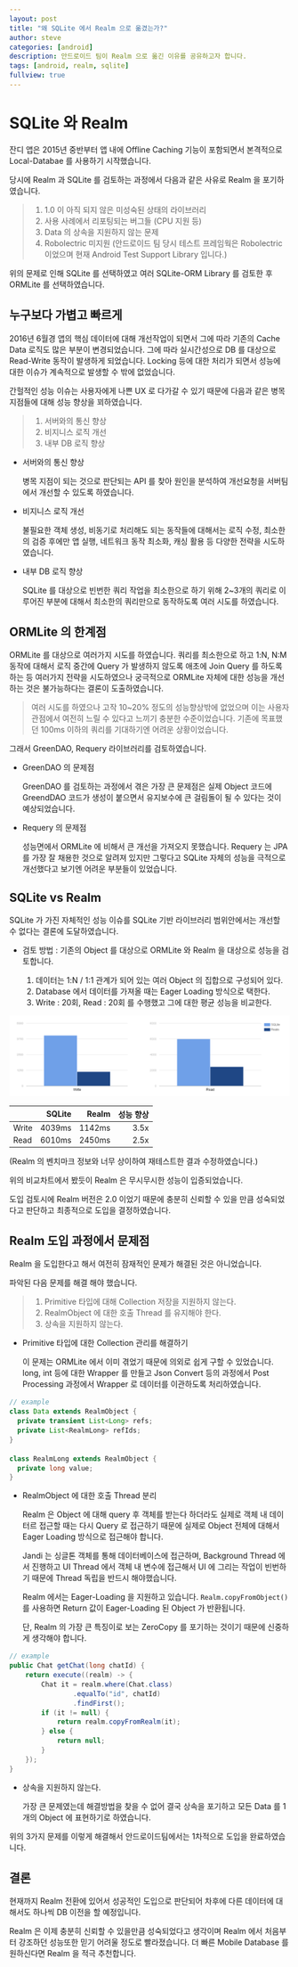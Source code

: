 ```yaml
---
layout: post
title: "왜 SQLite 에서 Realm 으로 옮겼는가?"
author: steve
categories: [android]
description: 안드로이드 팀이 Realm 으로 옮긴 이유를 공유하고자 합니다.
tags: [android, realm, sqlite]
fullview: true
---
```


# SQLite 와 Realm

잔디 앱은 2015년 중반부터 앱 내에 Offline Caching 기능이 포함되면서 본격적으로 Local-Databae 를 사용하기 시작했습니다.

당시에 Realm 과 SQLite 를 검토하는 과정에서 다음과 같은 사유로 Realm 을 포기하였습니다.

> 1. 1.0 이 아직 되지 않은 미성숙된 상태의 라이브러리
> 2. 사용 사례에서 리포팅되는 버그들 (CPU 지원 등)
> 3. Data 의 상속을 지원하지 않는 문제
> 4. Robolectric 미지원 (안드로이드 팀 당시 테스트 프레임웍은 Robolectric 이었으며 현재 Android Test Support Library 입니다.)

위의 문제로 인해 SQLite 를 선택하였고 여러 SQLite-ORM Library 를 검토한 후 ORMLite 를 선택하였습니다.

## 누구보다 가볍고 빠르게

2016년 6월경 앱의 핵심 데이터에 대해 개선작업이 되면서 그에 따라 기존의 Cache Data 로직도 많은 부분이 변경되었습니다. 그에 따라 실시간성으로 DB 를 대상으로 Read-Write 동작이 발생하게 되었습니다. Locking 등에 대한 처리가 되면서 성능에 대한 이슈가 계속적으로 발생할 수 밖에 없었습니다.

간헐적인 성능 이슈는 사용자에게 나쁜 UX 로 다가갈 수 있기 때문에 다음과 같은 병목지점들에 대해 성능 향상을 꾀하였습니다.

> 1. 서버와의 통신 향상
> 2. 비지니스 로직 개선
> 3. 내부 DB 로직 향상

* 서버와의 통신 향상

  병목 지점이 되는 것으로 판단되는 API 를 찾아 원인을 분석하여 개선요청을 서버팀에서 개선할 수 있도록 하였습니다.

* 비지니스 로직 개선

  불필요한 객체 생성, 비동기로 처리해도 되는 동작들에 대해서는 로직 수정, 최소한의 검증 후에만 앱 실행, 네트워크 동작 최소화, 캐싱 활용 등 다양한 전략을 시도하였습니다.

* 내부 DB 로직 향상

  SQLite 를 대상으로 빈번한 쿼리 작업을 최소한으로 하기 위해 2~3개의 쿼리로 이루어진 부분에 대해서 최소한의 쿼리만으로 동작하도록 여러 시도를 하였습니다.

## ORMLite 의 한계점

ORMLite 를 대상으로 여러가지 시도를 하였습니다. 쿼리를 최소한으로 하고 1:N, N:M 동작에 대해서 로직 중간에 Query 가 발생하지 않도록 애초에 Join Query 를 하도록 하는 등 여러가지 전략을 시도하였으나 궁극적으로 ORMLite 자체에 대한 성능을 개선하는 것은 불가능하다는 결론이 도출하였습니다.

> 여러 시도를 하였으나 고작 10~20% 정도의 성능향상밖에 없었으며 이는 사용자 관점에서 여전히 느릴 수 있다고 느끼기 충분한 수준이었습니다.
> 기존에 목표했던 100ms 이하의 쿼리를 기대하기엔 어려운 상황이었습니다.

그래서 GreenDAO, Requery 라이브러리를 검토하였습니다.

* GreenDAO 의 문제점

  GreenDAO 를 검토하는 과정에서 겪은 가장 큰 문제점은 실제 Object 코드에 GreendDAO 코드가 생성이 붙으면서 유지보수에 큰 걸림돌이 될 수 있다는 것이 예상되었습니다.

* Requery 의 문제점

  성능면에서 ORMLite 에 비해서 큰 개선을 가져오지 못했습니다. Requery 는 JPA 를 가장 잘 채용한 것으로 알려져 있지만 그렇다고 SQLite 자체의 성능을 극적으로 개선했다고 보기엔 어려운 부분들이 있었습니다.

## SQLite vs Realm

SQLite 가 가진 자체적인 성능 이슈를 SQLite 기반 라이브러리 범위안에서는 개선할 수 없다는 결론에 도달하였습니다.

* 검토 방법 : 기존의 Object 를 대상으로 ORMLite 와 Realm 을 대상으로 성능을 검토합니다.

  1. 데이터는 1:N / 1:1 관계가 되어 있는 여러 Object 의 집합으로 구성되어 있다.
  2. Database 에서 데이터를 가져올 때는 Eager Loading 방식으로 택한다.
  3. Write : 20회, Read : 20회 를 수행했고 그에 대한 평균 성능을 비교한다.

![SQLite vs Realm](/assets/media/post_images/sqlite_vs_realm.png "SQLite vs Realm")

|       | SQLite | Realm | 성능 향상 |
|-------|--------:|-------:|-------:|
| Write | 4039ms   | 1142ms   | 3.5x |
| Read  | 6010ms    | 2450ms     | 2.5x |

(Realm 의 벤치마크 정보와 너무 상이하여 재테스트한 결과 수정하였습니다.)

위의 비교차트에서 봤듯이 Realm 은 무시무시한 성능이 입증되었습니다.

도입 검토시에 Realm 버전은 2.0 이었기 때문에 충분히 신뢰할 수 있을 만큼 성숙되었다고 판단하고 최종적으로 도입을 결정하였습니다.

## Realm 도입 과정에서 문제점

Realm 을 도입한다고 해서 여전히 잠재적인 문제가 해결된 것은 아니었습니다.

파악된 다음 문제를 해결 해야 했습니다.

> 1. Primitive 타입에 대해 Collection 저장을 지원하지 않는다.
> 2. RealmObject 에 대한 호출 Thread 를 유지해야 한다.
> 3. 상속을 지원하지 않는다.

* Primitive 타입에 대한 Collection 관리를 해결하기

  이 문제는 ORMLite 에서 이미 겪었기 때문에 의외로 쉽게 구할 수 있었습니다. long, int 등에 대한 Wrapper 를 만들고 Json Convert 등의 과정에서 Post Processing 과정에서 Wrapper 로 데이터를 이관하도록 처리하였습니다.

```java
// example
class Data extends RealmObject {
  private transient List<Long> refs;
  private List<RealmLong> refIds;
}

class RealmLong extends RealmObject {
  private long value;
}
```

* RealmObject 에 대한 호출 Thread 분리

  Realm 은 Object 에 대해 query 후 객체를 받는다 하더라도 실제로 객체 내 데이터르 접근할 때는 다시 Query 로 접근하기 때문에 실제로 Object 전체에 대해서 Eager Loading 방식으로 접근해야 합니다.

  Jandi 는 싱글톤 객체를 통해 데이터베이스에 접근하며, Background Thread 에서 진행하고 UI Thread 에서 객체 내 변수에 접근해서 UI 에 그리는 작업이 빈번하기 때문에 Thread 독립을 반드시 해야했습니다.

  Realm 에서는 Eager-Loading 을 지원하고 있습니다. `Realm.copyFromObject()` 를 사용하면 Return 값이 Eager-Loading 된 Object 가 반환됩니다.

  단, Realm 의 가장 큰 특징이로 보는 ZeroCopy 를 포기하는 것이기 때문에 신중하게 생각해야 합니다.

```java
// example
public Chat getChat(long chatId) {
    return execute((realm) -> {
        Chat it = realm.where(Chat.class)
                .equalTo("id", chatId)
                .findFirst();
        if (it != null) {
            return realm.copyFromRealm(it);
        } else {
            return null;
        }
    });
}

```

* 상속을 지원하지 않는다.

  가장 큰 문제였는데 해결방법을 찾을 수 없어 결국 상속을 포기하고 모든 Data 를 1개의 Object 에 표현하기로 하였습니다.

위의 3가지 문제를 이렇게 해결해서 안드로이드팀에서는 1차적으로 도입을 완료하였습니다.

## 결론

현재까지 Realm 전환에 있어서 성공적인 도입으로 판단되어 차후에 다른 데이터에 대해서도 하나씩 DB 이전을 할 예정입니다.

Realm 은 이제 충분히 신뢰할 수 있을만큼 성숙되었다고 생각이며 Realm 에서 처음부터 강조하던 성능또한 믿기 어려울 정도로 빨라졌습니다. 더 빠른 Mobile Database 를 원하신다면 Realm 을 적극 추천합니다.
